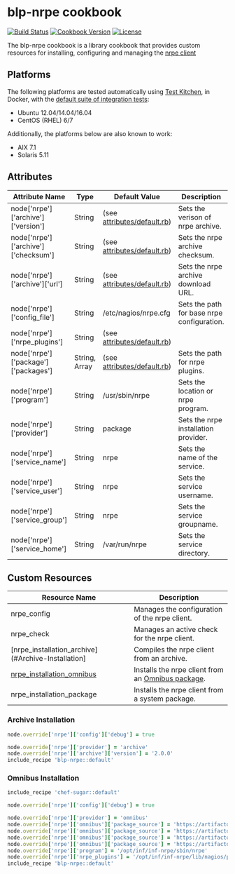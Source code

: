 # blp-nrpe cookbook

[![Build Status](https://img.shields.io/travis/bloomberg-cookbooks/nrpe.svg)](https://travis-ci.org/bloomberg-cookbooks/nrpe)
[![Cookbook Version](https://img.shields.io/cookbook/v/blp-nrpe.svg)](https://supermarket.chef.io/cookbooks/blp-nrpe)
[![License](https://img.shields.io/github/license/bloomberg-cookbooks/nrpe.svg?maxAge=2592000)](http://www.apache.org/licenses/LICENSE-2.0)

The blp-nrpe cookbook is a library cookbook that provides custom
resources for installing, configuring and managing
the [nrpe client][1]

## Platforms

The following platforms are tested automatically
using [Test Kitchen][0], in Docker, with
the [default suite of integration tests][2]:

- Ubuntu 12.04/14.04/16.04
- CentOS (RHEL) 6/7

Additionally, the platforms below are also known to work:

- AIX 7.1
- Solaris 5.11

## Attributes

| Attribute Name | Type | Default Value | Description |
| -------------- | ---- | ------------- | ----------- |
| node['nrpe']['archive']['version'] | String | (see [attributes/default.rb][4]) | Sets the verison of nrpe archive. |
| node['nrpe']['archive']['checksum'] | String | (see [attributes/default.rb][4]) | Sets the nrpe archive checksum. |
| node['nrpe']['archive']['url'] | String | (see [attributes/default.rb][4]) | Sets the nrpe archive download URL. |
| node['nrpe']['config_file'] | String | /etc/nagios/nrpe.cfg | Sets the path for base nrpe configuration. |
| node['nrpe']['nrpe_plugins'] | String | (see [attributes/default.rb][4]) | |
| node['nrpe']['package']['packages'] | String, Array | (see [attributes/default.rb][4]) | Sets the path for nrpe plugins. |
| node['nrpe']['program'] | String | /usr/sbin/nrpe | Sets the location or nrpe program. |
| node['nrpe']['provider'] | String | package | Sets the nrpe installation provider. |
| node['nrpe']['service_name'] | String | nrpe | Sets the name of the service. |
| node['nrpe']['service_user'] | String | nrpe | Sets the service username. |
| node['nrpe']['service_group'] | String | nrpe | Sets the service groupname. |
| node['nrpe']['service_home'] | String | /var/run/nrpe | Sets the service directory. |

## Custom Resources

| Resource Name | Description |
| ------------- | ----------- |
| nrpe_config | Manages the configuration of the nrpe client. |
| nrpe_check | Manages an active check for the nrpe client. |
| [nrpe_installation_archive](#Archive-Installation] | Compiles the nrpe client from an archive. |
| [nrpe_installation_omnibus](#Omnibus-Installation) | Installs the nrpe client from an [Omnibus package][3]. |
| nrpe_installation_package | Installs the nrpe client from a system package. |

### Archive Installation

``` ruby
node.override['nrpe']['config']['debug'] = true

node.override['nrpe']['provider'] = 'archive'
node.override['nrpe']['archive']['version'] = '2.0.0'
include_recipe 'blp-nrpe::default'
```

### Omnibus Installation

``` ruby
include_recipe 'chef-sugar::default'

node.override['nrpe']['config']['debug'] = true

node.override['nrpe']['provider'] = 'omnibus'
node.override['nrpe']['omnibus']['package_source'] = 'https://artifactory.bigco.com/.../inf-nrpe-3.0.1.pkg' if solaris?
node.override['nrpe']['omnibus']['package_source'] = 'https://artifactory.bigco.com/.../inf-nrpe-3.0.1.bff' if aix?
node.override['nrpe']['omnibus']['package_source'] = 'https://artifactory.bigco.com/.../inf-nrpe-3.0.1.rpm' if rhel?
node.override['nrpe']['omnibus']['package_source'] = 'https://artifactory.bigco.com/.../inf-nrpe-3.0.1.deb' if ubuntu?
node.override['nrpe']['program'] = '/opt/inf/inf-nrpe/sbin/nrpe'
node.override['nrpe']['nrpe_plugins'] = '/opt/inf/inf-nrpe/lib/nagios/plugins'
include_recipe 'blp-nrpe::default'
```

[0]: https://github.com/test-kitchen/test-kitchen
[1]: https://en.wikipedia.org/wiki/Nagios#NRPE
[2]: https://github.com/bloomberg-cookbooks/nrpe/blob/master/test/integration/default/default_spec.rb
[3]: https://github.com/chef/omnibus
[4]: https://github.com/bloomberg-cookbooks/nrpe/blob/master/attributes/default.rb
